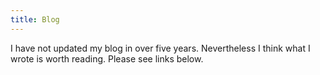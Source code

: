 ```yaml
---
title: Blog
---
```


I have not updated my blog in over five years. Nevertheless I think what I wrote is worth reading. Please see links below.
